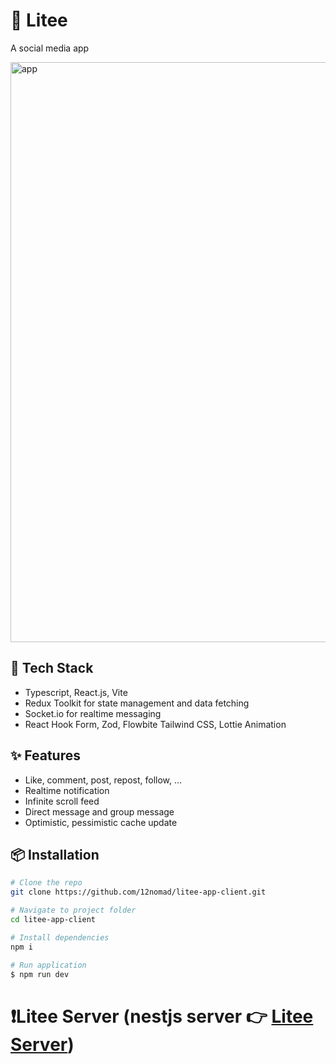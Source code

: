 # 🤙 Litee

A social media app

<img width="1920" height="928" alt="app" src="https://github.com/user-attachments/assets/74500155-57a4-4e3f-983b-18cc1df6dd05" />

## 🚀 Tech Stack

- Typescript, React.js, Vite
- Redux Toolkit for state management and data fetching
- Socket.io for realtime messaging
- React Hook Form, Zod, Flowbite Tailwind CSS, Lottie Animation

## ✨ Features

- Like, comment, post, repost, follow, ...
- Realtime notification
- Infinite scroll feed
- Direct message and group message
- Optimistic, pessimistic cache update

## 📦 Installation

```bash
# Clone the repo
git clone https://github.com/12nomad/litee-app-client.git

# Navigate to project folder
cd litee-app-client

# Install dependencies
npm i

# Run application
$ npm run dev
```

# ❗Litee Server (nestjs server 👉 [Litee Server](https://github.com/12nomad/litee-app)) 
